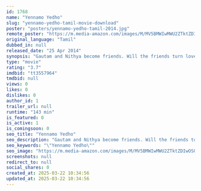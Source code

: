 ```yaml
---
id: 1768
name: "Yennamo Yedho"
slug: "yennamo-yedho-tamil-movie-download"
poster: "posters/yennamo-yedho-tamil-2014.jpg"
remote_poster: "https://m.media-amazon.com/images/M/MV5BMWIwMWU2ZTktZDIwOS00NjgzLWE2MGYtYjI3ZTNlOTEzNDRkXkEyXkFqcGdeQXVyNzM0MDQ1Mw@@._V1_SX300.jpg"
original_language: "Tamil"
dubbed_in: null
released_date: "25 Apr 2014"
synopsis: "Gautam and Nithya become friends. Will the friends turn lovers?"
type: "movie"
rating: "3.7"
imdbid: "tt3557964"
tmdbid: null
views: 0
likes: 0
dislikes: 0
author_id: 1
trailer_url: null
runtime: "143 min"
is_featured: 0
is_active: 1
is_comingsoon: 0
seo_title: "Yennamo Yedho"
seo_description: "Gautam and Nithya become friends. Will the friends turn lovers?"
seo_keywords: "\"Yennamo Yedho\""
seo_image: "https://m.media-amazon.com/images/M/MV5BMWIwMWU2ZTktZDIwOS00NjgzLWE2MGYtYjI3ZTNlOTEzNDRkXkEyXkFqcGdeQXVyNzM0MDQ1Mw@@._V1_SX300.jpg"
screenshots: null
redirect_to: null
social_shares: 0
created_at: 2025-03-22 10:34:56
updated_at: 2025-03-22 10:34:56
---
```


